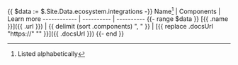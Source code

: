 {{ $data := $.Site.Data.ecosystem.integrations -}}
Name[^1] | Components |  Learn more
------------ | ---------- |  ----------
{{- range $data }}
[{{ .name }}]({{ .url }}) | {{ delimit (sort .components) ", " }} | [{{ replace .docsUrl "https://" "" }}]({{ .docsUrl }})
{{- end }}

[^1]: Listed alphabetically
